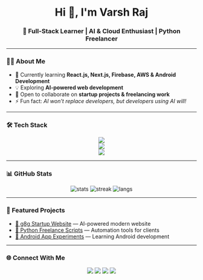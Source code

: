 <h1 align="center">Hi 👋, I'm Varsh Raj</h1>
<h3 align="center">🚀 Full-Stack Learner | AI & Cloud Enthusiast | Python Freelancer</h3>

---

### 👨‍💻 About Me  
- 🌱 Currently learning **React.js, Next.js, Firebase, AWS & Android Development**  
- 💡 Exploring **AI-powered web development**  
- 👯 Open to collaborate on **startup projects & freelancing work**  
- ⚡ Fun fact: *AI won’t replace developers, but developers using AI will!*  

---

### 🛠️ Tech Stack
<p align="center">
  <!-- Languages -->
  <img src="https://skillicons.dev/icons?i=html,css,js,ts,python,java" />
  <br/>
  <!-- Frameworks -->
  <img src="https://skillicons.dev/icons?i=react,nextjs,nodejs,express" />
  <br/>
  <!-- Tools & Platforms -->
  <img src="https://skillicons.dev/icons?i=firebase,aws,git,github,linux,vscode,vercel,androidstudio" />
</p>

---

### 📊 GitHub Stats
<p align="center">
  <img src="https://github-readme-stats.vercel.app/api?username=VarshRaj&show_icons=true&theme=radical" alt="stats" />
  <img src="https://github-readme-streak-stats.herokuapp.com/?user=VarshRaj&theme=radical" alt="streak" />
  <img src="https://github-readme-stats.vercel.app/api/top-langs/?username=VarshRaj&layout=compact&theme=radical" alt="langs" />
</p>

---

### 🚀 Featured Projects
- [🔗 g8g Startup Website](https://github.com/VarshRaj/g8g) — AI-powered modern website  
- [🔗 Python Freelance Scripts](https://github.com/VarshRaj/python-freelance) — Automation tools for clients  
- [🔗 Android App Experiments](https://github.com/VarshRaj/android-labs) — Learning Android development  

---

### 🌐 Connect With Me
<p align="center">
  <a href="https://linkedin.com/in/varshraj"><img src="https://skillicons.dev/icons?i=linkedin" /></a>
  <a href="https://twitter.com/varshraj"><img src="https://skillicons.dev/icons?i=twitter" /></a>
  <a href="mailto:varshraj@example.com"><img src="https://skillicons.dev/icons?i=gmail" /></a>
  <a href="https://varshraj.dev"><img src="https://skillicons.dev/icons?i=devto" /></a>
</p>

